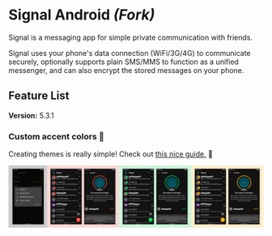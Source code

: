 # Signal Android _(Fork)_ 

Signal is a messaging app for simple private communication with friends.

Signal uses your phone's data connection (WiFi/3G/4G) to communicate securely, optionally supports plain SMS/MMS to function as a unified messenger, and can also encrypt the stored messages on your phone.

## Feature List

**Version:** 5.3.1

### Custom accent colors :art:

Creating themes is really simple! Check out [this nice guide.](https://github.com/theGeekyLad/Signal-Android/blob/master/THEMING.md) :rocket:

![signal-accents](https://github.com/theGeekyLad/Signal-Android/blob/master/screenshots/signal-accents.png)

